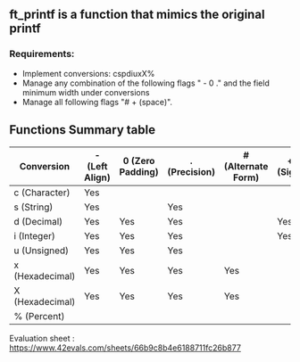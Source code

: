 ## ft_printf is a function that mimics the original printf
### Requirements:
- Implement conversions: cspdiuxX%
- Manage any combination of the following flags " - 0 ." and the field minimum width under conversions
- Manage all following flags "# + (space)".

## Functions Summary table

| Conversion | - (Left Align) | 0 (Zero Padding) | . (Precision) | # (Alternate Form) | + (Sign) | (space) (Space) | 
| --- | --- | --- | --- | --- | --- | --- | 
| c (Character) | Yes |  |  |  |  |  | 
| s (String) | Yes |  | Yes |  |  |  | 
| d (Decimal) | Yes | Yes | Yes |  | Yes | Yes | 
| i (Integer) | Yes | Yes | Yes |  | Yes | Yes | 
| u (Unsigned) | Yes | Yes | Yes |  |  |  | 
| x (Hexadecimal) | Yes | Yes | Yes | Yes |  |  | 
| X (Hexadecimal) | Yes | Yes | Yes | Yes |  |  | 
| % (Percent) |  |  |  |  |  |  | 

Evaluation sheet : https://www.42evals.com/sheets/66b9c8b4e6188711fc26b877 
